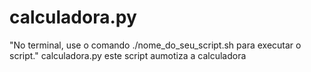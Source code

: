 # calculadora.py
"No terminal, use o comando ./nome_do_seu_script.sh para executar o script."
calculadora.py este script aumotiza a calculadora


